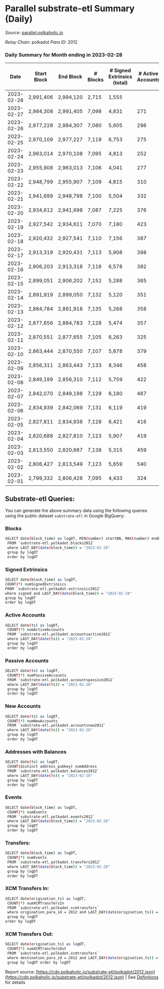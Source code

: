 # Parallel substrate-etl Summary (Daily)

_Source_: [parallel.polkaholic.io](https://parallel.polkaholic.io)

*Relay Chain*: polkadot
*Para ID*: 2012



### Daily Summary for Month ending in 2023-02-28


| Date | Start Block | End Block | # Blocks | # Signed Extrinsics (total) | # Active Accounts | # Passive | # New | # Addresses with Balances | # Events | # Transfers | # XCM Transfers In | # XCM Transfers Out | Issues | 
| ---- | ----------- | --------- | -------- | --------------------------- | ----------------- | --------- | ----- | ------------------------- | -------- | ----------- | ------------------ | ------------------- | ------ |
| 2023-02-28 | 2,991,406 | 2,994,120 | 2,715 | 1,555 |  |  |  |  | 14,624 | 354 ($39,744.04) |   |   |  |
| 2023-02-27 | 2,984,308 | 2,991,405 | 7,098 | 4,831 | 271 | 29 | 6 | 47,240 | 43,546 | 1,299 ($30,126.87) | 60 ($121,401.15) | 65 ($146,856.46) |  |
| 2023-02-26 | 2,977,228 | 2,984,307 | 7,080 | 5,605 | 296 | 25 | 8 | 47,234 | 49,188 | 1,880 ($110,247.08) | 91 ($122,002.00) | 90 ($188,820.93) |  |
| 2023-02-25 | 2,970,109 | 2,977,227 | 7,119 | 6,753 | 275 | 30 | 8 | 47,226 | 53,293 | 1,295 ($36,858.13) | 81 ($147,217.99) | 64 ($37,000.44) |  |
| 2023-02-24 | 2,963,014 | 2,970,108 | 7,095 | 4,813 | 252 | 31 | 7 | 47,218 | 43,956 | 1,493 ($83,005.94) | 67 ($64,590.01) | 61 ($43,677.01) |  |
| 2023-02-23 | 2,955,908 | 2,963,013 | 7,106 | 4,041 | 277 | 26 | 15 | 47,212 | 40,127 | 1,431 ($43,545.81) | 74 ($49,140.74) | 84 ($56,129.25) |  |
| 2023-02-22 | 2,948,799 | 2,955,907 | 7,109 | 4,815 | 310 | 25 | 11 | 47,197 | 44,727 | 1,657 ($65,011.96) | 85 ($138,715.23) | 78 ($244,169.14) |  |
| 2023-02-21 | 2,941,699 | 2,948,798 | 7,100 | 5,504 | 332 | 28 | 7 | 47,186 | 48,331 | 1,668 ($60,768.29) | 85 ($73,382.99) | 87 ($58,128.62) |  |
| 2023-02-20 | 2,934,612 | 2,941,698 | 7,087 | 7,225 | 376 | 28 | 10 | 47,179 | 58,548 | 2,021 ($82,216.69) | 94 ($123,807.85) | 116 ($134,123.26) |  |
| 2023-02-19 | 2,927,542 | 2,934,611 | 7,070 | 7,180 | 423 | 28 | 14 | 47,169 | 58,115 | 1,956 ($64,800.36) | 101 ($166,533.18) | 107 ($102,512.40) |  |
| 2023-02-18 | 2,920,432 | 2,927,541 | 7,110 | 7,156 | 387 | 30 | 10 | 47,156 | 57,923 | 1,861 ($54,550.93) | 104 ($120,412.74) | 124 ($112,754.96) |  |
| 2023-02-17 | 2,913,319 | 2,920,431 | 7,113 | 5,908 | 398 | 31 | 11 | 47,146 | 51,319 | 1,909 ($83,615.20) |   |   |  |
| 2023-02-16 | 2,906,203 | 2,913,318 | 7,116 | 6,578 | 382 | 35 | 17 | 47,136 | 55,326 | 2,161 ($71,311.48) | 133 ($136,950.85) | 118 ($80,841.94) |  |
| 2023-02-15 | 2,899,051 | 2,906,202 | 7,152 | 5,288 | 365 | 27 | 8 | 47,119 | 48,278 | 1,855 ($46,871.65) | 109 ($83,542.22) | 104 ($142,953.02) |  |
| 2023-02-14 | 2,891,919 | 2,899,050 | 7,132 | 5,120 | 351 | 35 | 13 | 47,111 | 47,106 | 1,686 ($46,250.39) | 95 ($494,955.41) | 85 ($242,800.07) |  |
| 2023-02-13 | 2,884,784 | 2,891,918 | 7,135 | 5,268 | 358 | 31 | 11 | 47,098 | 48,710 | 1,956 ($79,751.43) | 117 ($801,086.27) | 115 ($722,920.72) |  |
| 2023-02-12 | 2,877,656 | 2,884,783 | 7,128 | 5,474 | 357 | 30 | 12 | 47,087 | 49,233 | 1,795 ($78,726.22) | 60 ($84,187.43) | 90 ($450,147.73) |  |
| 2023-02-11 | 2,870,551 | 2,877,655 | 7,105 | 6,263 | 325 | 32 | 11 | 47,077 | 52,228 | 1,380 ($22,868.74) | 66 ($64,243.47) | 69 ($93,240.44) |  |
| 2023-02-10 | 2,863,444 | 2,870,550 | 7,107 | 5,878 | 379 | 29 | 10 | 47,066 | 54,142 | 2,782 ($96,368.19) | 89 ($97,575.82) | 112 ($181,349.69) |  |
| 2023-02-09 | 2,856,311 | 2,863,443 | 7,133 | 8,346 | 458 | 36 | 8 | 47,056 | 68,907 | 3,405 ($171,575.28) | 136 ($233,420.48) | 189 ($342,285.62) |  |
| 2023-02-08 | 2,849,199 | 2,856,310 | 7,112 | 5,759 | 422 | 30 | 12 | 47,048 | 53,616 | 2,590 ($77,917.84) | 86 ($104,697.08) | 97 ($149,278.07) |  |
| 2023-02-07 | 2,842,070 | 2,849,198 | 7,129 | 6,180 | 467 | 32 | 12 | 47,036 | 57,456 | 2,492 ($60,522.85) | 95 ($107,141.57) | 131 ($573,966.08) |  |
| 2023-02-06 | 2,834,939 | 2,842,069 | 7,131 | 6,119 | 419 | 32 | 11 | 47,024 | 55,967 | 2,550 ($140,625.79) | 92 ($59,746.51) | 88 ($128,398.59) |  |
| 2023-02-05 | 2,827,811 | 2,834,938 | 7,128 | 6,421 | 416 | 23 | 8 | 47,013 | 57,526 | 2,373 ($104,389.99) | 89 ($121,960.02) | 101 ($632,041.36) |  |
| 2023-02-04 | 2,820,688 | 2,827,810 | 7,123 | 5,907 | 419 | 34 | 18 | 47,005 | 57,486 | 3,608 ($201,013.43) | 121 ($157,648.62) | 83 ($91,640.11) |  |
| 2023-02-03 | 2,813,550 | 2,820,687 | 7,138 | 5,315 | 459 | 29 | 7 | 46,987 | 55,413 | 3,428 ($234,115.86) | 101 ($145,749.74) | 144 ($176,675.29) |  |
| 2023-02-02 | 2,806,427 | 2,813,549 | 7,123 | 5,659 | 540 | 33 | 18 | 46,980 | 58,787 | 2,991 ($214,935.11) | 87 ($254,047.71) | 122 ($247,690.79) |  |
| 2023-02-01 | 2,799,332 | 2,806,426 | 7,095 | 4,433 | 324 | 30 | 12 | 46,962 | 40,633 | 1,682 ($86,093.59) | 84 ($28,080.76) | 70 ($35,174.06) |  |

## Substrate-etl Queries:
You can generate the above summary data using the following queries using the public dataset `substrate-etl` in Google BigQuery:

### Blocks
```bash
SELECT date(block_time) as logDT, MIN(number) startBN, MAX(number) endBN, COUNT(*) numBlocks 
 FROM `substrate-etl.polkadot.blocks2012`  
 where LAST_DAY(date(block_time)) = "2023-02-28" 
 group by logDT 
 order by logDT
```

### Signed Extrinsics
```bash
SELECT date(block_time) as logDT, 
COUNT(*) numSignedExtrinsics 
FROM `substrate-etl.polkadot.extrinsics2012`  
where signed and LAST_DAY(date(block_time)) = "2023-02-28" 
group by logDT 
order by logDT
```

### Active Accounts
```bash
SELECT date(ts) as logDT, 
 COUNT(*) numActiveAccounts 
 FROM `substrate-etl.polkadot.accountsactive2012` 
 where LAST_DAY(date(ts)) = "2023-02-28" 
 group by logDT 
 order by logDT
```

### Passive Accounts
```bash
SELECT date(ts) as logDT, 
 COUNT(*) numPassiveAccounts 
 FROM `substrate-etl.polkadot.accountspassive2012` 
 where LAST_DAY(date(ts)) = "2023-02-28" 
 group by logDT 
 order by logDT
```

### New Accounts
```bash
SELECT date(ts) as logDT, 
 COUNT(*) numNewAccounts 
 FROM `substrate-etl.polkadot.accountsnew2012` 
 where LAST_DAY(date(ts)) = "2023-02-28" 
 group by logDT
 order by logDT
```

### Addresses with Balances
```bash
SELECT date(ts) as logDT,
 COUNT(distinct address_pubkey) numAddress 
 FROM `substrate-etl.polkadot.balances2012` 
 where LAST_DAY(date(ts)) = "2023-02-28" 
 group by logDT 
 order by logDT
```

### Events
```bash
SELECT date(block_time) as logDT, 
 COUNT(*) numEvents 
 FROM `substrate-etl.polkadot.events2012` 
 where LAST_DAY(date(block_time)) = "2023-02-28" 
 group by logDT 
 order by logDT
```

### Transfers:
```bash
SELECT date(block_time) as logDT, 
 COUNT(*) numEvents 
 FROM `substrate-etl.polkadot.transfers2012` 
 where LAST_DAY(date(block_time)) = "2023-02-28" 
 group by logDT 
 order by logDT
```

### XCM Transfers In:
```bash
SELECT date(origination_ts) as logDT, 
 COUNT(*) numXCMTransfersIn 
 FROM `substrate-etl.polkadot.xcmtransfers` 
 where origination_para_id = 2012 and LAST_DAY(date(origination_ts)) = "2023-02-28" 
 group by logDT 
order by logDT
```

### XCM Transfers Out:
```bash
SELECT date(origination_ts) as logDT, 
 COUNT(*) numXCMTransfersOut 
 FROM `substrate-etl.polkadot.xcmtransfers` 
 where destination_para_id = 2012 and LAST_DAY(date(origination_ts)) = "2023-02-28" 
 group by logDT order by logDT
```


Report source: [https://cdn.polkaholic.io/substrate-etl/polkadot/2012.json](https://cdn.polkaholic.io/substrate-etl/polkadot/2012.json) | See [Definitions](/DEFINITIONS.md) for details
